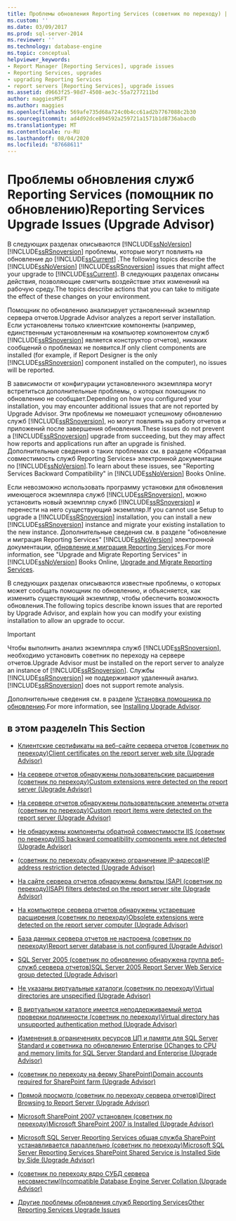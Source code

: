 ```yaml
---
title: Проблемы обновления Reporting Services (советник по переходу) | Документация Майкрософт
ms.custom: ''
ms.date: 03/09/2017
ms.prod: sql-server-2014
ms.reviewer: ''
ms.technology: database-engine
ms.topic: conceptual
helpviewer_keywords:
- Report Manager [Reporting Services], upgrade issues
- Reporting Services, upgrades
- upgrading Reporting Services
- report servers [Reporting Services], upgrade issues
ms.assetid: d9663f25-98d7-4508-ae3c-55a7277211bd
author: maggiesMSFT
ms.author: maggies
ms.openlocfilehash: 569afe735d68a724c0b4cc61ad2b7767088c2b30
ms.sourcegitcommit: ad4d92dce894592a259721a1571b1d8736abacdb
ms.translationtype: MT
ms.contentlocale: ru-RU
ms.lasthandoff: 08/04/2020
ms.locfileid: "87668611"
---
```

# <a name="reporting-services-upgrade-issues-upgrade-advisor"></a><span data-ttu-id="2b0e2-102">Проблемы обновления служб Reporting Services (помощник по обновлению)</span><span class="sxs-lookup"><span data-stu-id="2b0e2-102">Reporting Services Upgrade Issues (Upgrade Advisor)</span></span>
  <span data-ttu-id="2b0e2-103">В следующих разделах описываются [!INCLUDE[ssNoVersion](../../includes/ssnoversion-md.md)] [!INCLUDE[ssRSnoversion](../../includes/ssrsnoversion-md.md)] проблемы, которые могут повлиять на обновление до [!INCLUDE[ssCurrent](../../includes/sscurrent-md.md)] .</span><span class="sxs-lookup"><span data-stu-id="2b0e2-103">The following topics describe the [!INCLUDE[ssNoVersion](../../includes/ssnoversion-md.md)] [!INCLUDE[ssRSnoversion](../../includes/ssrsnoversion-md.md)] issues that might affect your upgrade to [!INCLUDE[ssCurrent](../../includes/sscurrent-md.md)].</span></span> <span data-ttu-id="2b0e2-104">В следующих разделах описаны действия, позволяющие смягчить воздействие этих изменений на рабочую среду.</span><span class="sxs-lookup"><span data-stu-id="2b0e2-104">The topics describe actions that you can take to mitigate the effect of these changes on your environment.</span></span>  
  
 <span data-ttu-id="2b0e2-105">Помощник по обновлению анализирует установленный экземпляр сервера отчетов.</span><span class="sxs-lookup"><span data-stu-id="2b0e2-105">Upgrade Advisor analyzes a report server installation.</span></span> <span data-ttu-id="2b0e2-106">Если установлены только клиентские компоненты (например, единственным установленным на компьютер компонентом служб [!INCLUDE[ssRSnoversion](../../includes/ssrsnoversion-md.md)] является конструктор отчетов), никаких сообщений о проблемах не появится.</span><span class="sxs-lookup"><span data-stu-id="2b0e2-106">If only client components are installed (for example, if Report Designer is the only [!INCLUDE[ssRSnoversion](../../includes/ssrsnoversion-md.md)] component installed on the computer), no issues will be reported.</span></span>  
  
 <span data-ttu-id="2b0e2-107">В зависимости от конфигурации установленного экземпляра могут встретиться дополнительные проблемы, о которых помощник по обновлению не сообщает.</span><span class="sxs-lookup"><span data-stu-id="2b0e2-107">Depending on how you configured your installation, you may encounter additional issues that are not reported by Upgrade Advisor.</span></span> <span data-ttu-id="2b0e2-108">Эти проблемы не помешают успешному обновлению служб [!INCLUDE[ssRSnoversion](../../includes/ssrsnoversion-md.md)], но могут повлиять на работу отчетов и приложений после завершения обновления.</span><span class="sxs-lookup"><span data-stu-id="2b0e2-108">These issues do not prevent a [!INCLUDE[ssRSnoversion](../../includes/ssrsnoversion-md.md)] upgrade from succeeding, but they may affect how reports and applications run after an upgrade is finished.</span></span> <span data-ttu-id="2b0e2-109">Дополнительные сведения о таких проблемах см. в разделе «Обратная совместимость служб Reporting Services» электронной документации по [!INCLUDE[ssNoVersion](../../includes/ssnoversion-md.md)].</span><span class="sxs-lookup"><span data-stu-id="2b0e2-109">To learn about these issues, see "Reporting Services Backward Compatibility" in [!INCLUDE[ssNoVersion](../../includes/ssnoversion-md.md)] Books Online.</span></span>  
  
 <span data-ttu-id="2b0e2-110">Если невозможно использовать программу установки для обновления имеющегося экземпляра служб [!INCLUDE[ssRSnoversion](../../includes/ssrsnoversion-md.md)], можно установить новый экземпляр служб [!INCLUDE[ssRSnoversion](../../includes/ssrsnoversion-md.md)] и перенести на него существующий экземпляр.</span><span class="sxs-lookup"><span data-stu-id="2b0e2-110">If you cannot use Setup to upgrade a [!INCLUDE[ssRSnoversion](../../includes/ssrsnoversion-md.md)] installation, you can install a new [!INCLUDE[ssRSnoversion](../../includes/ssrsnoversion-md.md)] instance and migrate your existing installation to the new instance.</span></span> <span data-ttu-id="2b0e2-111">Дополнительные сведения см. в разделе "обновление и миграция Reporting Services" [!INCLUDE[ssNoVersion](../../includes/ssnoversion-md.md)] электронной документации, [обновление и миграция Reporting Services](../../reporting-services/install-windows/upgrade-and-migrate-reporting-services.md).</span><span class="sxs-lookup"><span data-stu-id="2b0e2-111">For more information, see "Upgrade and Migrate Reporting Services" in [!INCLUDE[ssNoVersion](../../includes/ssnoversion-md.md)] Books Online, [Upgrade and Migrate Reporting Services](../../reporting-services/install-windows/upgrade-and-migrate-reporting-services.md).</span></span>  
  
 <span data-ttu-id="2b0e2-112">В следующих разделах описываются известные проблемы, о которых может сообщать помощник по обновлению, и объясняется, как изменить существующий экземпляр, чтобы обеспечить возможность обновления.</span><span class="sxs-lookup"><span data-stu-id="2b0e2-112">The following topics describe known issues that are reported by Upgrade Advisor, and explain how you can modify your existing installation to allow an upgrade to occur.</span></span>  
  
> [!IMPORTANT]  
>  <span data-ttu-id="2b0e2-113">Чтобы выполнить анализ экземпляра служб [!INCLUDE[ssRSnoversion](../../includes/ssrsnoversion-md.md)], необходимо установить советник по переходу на сервере отчетов.</span><span class="sxs-lookup"><span data-stu-id="2b0e2-113">Upgrade Advisor must be installed on the report server to analyze an instance of [!INCLUDE[ssRSnoversion](../../includes/ssrsnoversion-md.md)].</span></span> <span data-ttu-id="2b0e2-114">Службы [!INCLUDE[ssRSnoversion](../../includes/ssrsnoversion-md.md)] не поддерживают удаленный анализ.</span><span class="sxs-lookup"><span data-stu-id="2b0e2-114">[!INCLUDE[ssRSnoversion](../../includes/ssrsnoversion-md.md)] does not support remote analysis.</span></span>  
>   
>  <span data-ttu-id="2b0e2-115">Дополнительные сведения см. в разделе [Установка помощника по обновлению](../../../2014/sql-server/install/installing-upgrade-advisor.md).</span><span class="sxs-lookup"><span data-stu-id="2b0e2-115">For more information, see [Installing Upgrade Advisor](../../../2014/sql-server/install/installing-upgrade-advisor.md).</span></span>  
  
## <a name="in-this-section"></a><span data-ttu-id="2b0e2-116">в этом разделе</span><span class="sxs-lookup"><span data-stu-id="2b0e2-116">In This Section</span></span>  
  
-   [<span data-ttu-id="2b0e2-117">Клиентские сертификаты на веб-сайте сервера отчетов &#40;советник по переходу&#41;</span><span class="sxs-lookup"><span data-stu-id="2b0e2-117">Client certificates on the report server web site &#40;Upgrade Advisor&#41;</span></span>](../../../2014/sql-server/install/client-certificates-on-the-report-server-web-site-upgrade-advisor.md)  
  
-   [<span data-ttu-id="2b0e2-118">На сервере отчетов обнаружены пользовательские расширения &#40;советник по переходу&#41;</span><span class="sxs-lookup"><span data-stu-id="2b0e2-118">Custom extensions were detected on the report server &#40;Upgrade Advisor&#41;</span></span>](../../../2014/sql-server/install/custom-extensions-were-detected-on-the-report-server-upgrade-advisor.md)  
  
-   [<span data-ttu-id="2b0e2-119">На сервере отчетов обнаружены пользовательские элементы отчета &#40;советник по переходу&#41;</span><span class="sxs-lookup"><span data-stu-id="2b0e2-119">Custom report items were detected on the report server &#40;Upgrade Advisor&#41;</span></span>](../../../2014/sql-server/install/custom-report-items-were-detected-on-the-report-server-upgrade-advisor.md)  
  
-   [<span data-ttu-id="2b0e2-120">Не обнаружены компоненты обратной совместимости IIS &#40;советник по переходу&#41;</span><span class="sxs-lookup"><span data-stu-id="2b0e2-120">IIS backward compatibility components were not detected &#40;Upgrade Advisor&#41;</span></span>](../../../2014/sql-server/install/iis-backward-compatibility-components-were-not-detected-upgrade-advisor.md)  
  
-   [<span data-ttu-id="2b0e2-121">&#40;советник по переходу обнаружено ограничение IP-адресов&#41;</span><span class="sxs-lookup"><span data-stu-id="2b0e2-121">IP address restriction detected &#40;Upgrade Advisor&#41;</span></span>](../../../2014/sql-server/install/ip-address-restriction-detected-upgrade-advisor.md)  
  
-   [<span data-ttu-id="2b0e2-122">На сайте сервера отчетов обнаружены фильтры ISAPI &#40;советник по переходу&#41;</span><span class="sxs-lookup"><span data-stu-id="2b0e2-122">ISAPI filters detected on the report server site &#40;Upgrade Advisor&#41;</span></span>](../../../2014/sql-server/install/isapi-filters-detected-on-the-report-server-site-upgrade-advisor.md)  
  
-   [<span data-ttu-id="2b0e2-123">На компьютере сервера отчетов обнаружены устаревшие расширения &#40;советник по переходу&#41;</span><span class="sxs-lookup"><span data-stu-id="2b0e2-123">Obsolete extensions were detected on the report server computer &#40;Upgrade Advisor&#41;</span></span>](../../../2014/sql-server/install/obsolete-extensions-were-detected-on-the-report-server-computer-upgrade-advisor.md)  
  
-   [<span data-ttu-id="2b0e2-124">База данных сервера отчетов не настроена &#40;советник по переходу&#41;</span><span class="sxs-lookup"><span data-stu-id="2b0e2-124">Report server database is not configured &#40;Upgrade Advisor&#41;</span></span>](../../../2014/sql-server/install/report-server-database-is-not-configured-upgrade-advisor.md)  
  
-   [<span data-ttu-id="2b0e2-125">SQL Server 2005 &#40;советник по обновлению обнаружена группа веб-служб сервера отчетов&#41;</span><span class="sxs-lookup"><span data-stu-id="2b0e2-125">SQL Server 2005 Report Server Web Service group detected &#40;Upgrade Advisor&#41;</span></span>](../../../2014/sql-server/install/sql-server-2005-report-server-web-service-group-detected-upgrade-advisor.md)  
  
-   [<span data-ttu-id="2b0e2-126">Не указаны виртуальные каталоги &#40;советник по переходу&#41;</span><span class="sxs-lookup"><span data-stu-id="2b0e2-126">Virtual directories are unspecified &#40;Upgrade Advisor&#41;</span></span>](../../../2014/sql-server/install/virtual-directories-are-unspecified-upgrade-advisor.md)  
  
-   [<span data-ttu-id="2b0e2-127">В виртуальном каталоге имеется неподдерживаемый метод проверки подлинности &#40;советник по переходу&#41;</span><span class="sxs-lookup"><span data-stu-id="2b0e2-127">Virtual directory has unsupported authentication method &#40;Upgrade Advisor&#41;</span></span>](../../../2014/sql-server/install/virtual-directory-has-unsupported-authentication-method-upgrade-advisor.md)  
  
-   [<span data-ttu-id="2b0e2-128">Изменения в ограничениях ресурсов ЦП и памяти для SQL Server Standard и советника по обновлению Enterprise &#40;&#41;</span><span class="sxs-lookup"><span data-stu-id="2b0e2-128">Changes to CPU and memory limits for SQL Server Standard and Enterprise &#40;Upgrade Advisor&#41;</span></span>](../../../2014/sql-server/install/cpu-memory-limits-changes-sql-server-standard-enterprise-upgrade-advisor.md)  
  
-   [<span data-ttu-id="2b0e2-129">&#40;советник по переходу на ферму SharePoint&#41;</span><span class="sxs-lookup"><span data-stu-id="2b0e2-129">Domain accounts required for SharePoint farm &#40;Upgrade Advisor&#41;</span></span>](../../../2014/sql-server/install/domain-accounts-required-for-sharepoint-farm-upgrade-advisor.md)  
  
-   [<span data-ttu-id="2b0e2-130">Прямой просмотр &#40;советник по переходу сервера отчетов&#41;</span><span class="sxs-lookup"><span data-stu-id="2b0e2-130">Direct Browsing to Report Server &#40;Upgrade Advisor&#41;</span></span>](../../../2014/sql-server/install/direct-browsing-to-report-server-upgrade-advisor.md)  
  
-   [<span data-ttu-id="2b0e2-131">Microsoft SharePoint 2007 установлен &#40;советник по переходу&#41;</span><span class="sxs-lookup"><span data-stu-id="2b0e2-131">Microsoft SharePoint 2007 is Installed &#40;Upgrade Advisor&#41;</span></span>](../../../2014/sql-server/install/microsoft-sharepoint-2007-is-installed-upgrade-advisor.md)  
  
-   [<span data-ttu-id="2b0e2-132">Microsoft SQL Server Reporting Services общая служба SharePoint устанавливается параллельно &#40;советник по переходу&#41;</span><span class="sxs-lookup"><span data-stu-id="2b0e2-132">Microsoft SQL Server Reporting Services SharePoint Shared Service is Installed Side by Side &#40;Upgrade Advisor&#41;</span></span>](../../../2014/sql-server/install/sql-server-reporting-services-sharepoint-shared-service-side-by-side-upgrade-advisor.md)  
  
-   [<span data-ttu-id="2b0e2-133">&#40;советник по переходу ядро СУБД сервера несовместим&#41;</span><span class="sxs-lookup"><span data-stu-id="2b0e2-133">Incompatible Database Engine Server Collation &#40;Upgrade Advisor&#41;</span></span>](../../../2014/sql-server/install/incompatible-database-engine-server-collation-upgrade-advisor.md)  
  
-   [<span data-ttu-id="2b0e2-134">Другие проблемы обновления служб Reporting Services</span><span class="sxs-lookup"><span data-stu-id="2b0e2-134">Other Reporting Services Upgrade Issues</span></span>](../../../2014/sql-server/install/other-reporting-services-upgrade-issues.md)  
  
  

